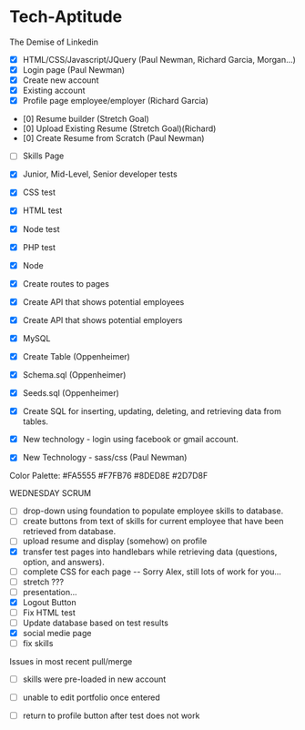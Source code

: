 # Tech-Aptitude
The Demise of Linkedin

- [x] HTML/CSS/Javascript/JQuery (Paul Newman, Richard Garcia, Morgan...)
- [x] Login page (Paul Newman)
- [x] Create new account
- [x] Existing account
- [x] Profile page employee/employer (Richard Garcia)
- [0] Resume builder (Stretch Goal)
- [0] Upload Existing Resume (Stretch Goal)(Richard)
- [0] Create Resume from Scratch (Paul Newman)
- [ ] Skills Page
- [X] Junior, Mid-Level, Senior developer tests
- [X] CSS test
- [X] HTML test
- [X] Node test
- [X] PHP test

- [x] Node
- [x] Create routes to pages  
- [x] Create API that shows potential employees
- [x] Create API that shows potential employers

- [X] MySQL
- [X] Create Table  (Oppenheimer)
- [X] Schema.sql    (Oppenheimer)
- [X] Seeds.sql     (Oppenheimer)
- [X] Create SQL for inserting, updating, deleting, and retrieving data from tables.

- [X] New technology - login using facebook or gmail account.
- [X] New Technology - sass/css (Paul Newman)

Color Palette:
#FA5555
#F7FB76
#8DED8E
#2D7D8F

WEDNESDAY SCRUM
- [ ] drop-down using foundation to populate employee skills to database.
- [ ] create buttons from text of skills for current employee that have been retrieved from database.
- [ ] upload resume and display (somehow) on profile
- [x] transfer test pages into handlebars while retrieving data (questions, option, and answers).
- [ ] complete CSS for each page -- Sorry Alex, still lots of work for you...
- [ ] stretch ???
- [ ] presentation...
- [x] Logout Button
- [ ] Fix HTML test
- [ ] Update database based on test results
- [x] social medie page
- [ ] fix skills

Issues in most recent pull/merge
- [ ] skills were pre-loaded in new account
- [ ] unable to edit portfolio once entered
- [ ] return to profile button after test does not work


